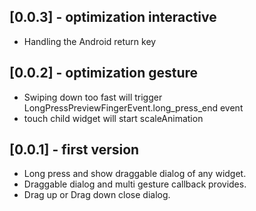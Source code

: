 ## [0.0.3] - optimization interactive
* Handling the Android return key

## [0.0.2] - optimization gesture

* Swiping down too fast will trigger LongPressPreviewFingerEvent.long_press_end event
* touch child widget will start scaleAnimation 

## [0.0.1] - first version

* Long press and show draggable dialog of any widget. 
* Draggable dialog and multi gesture callback provides. 
* Drag up or Drag down close dialog.
